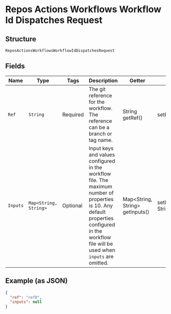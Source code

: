 
# Repos Actions Workflows Workflow Id Dispatches Request

## Structure

`ReposActionsWorkflowsWorkflowIdDispatchesRequest`

## Fields

| Name | Type | Tags | Description | Getter | Setter |
|  --- | --- | --- | --- | --- | --- |
| `Ref` | `String` | Required | The git reference for the workflow. The reference can be a branch or tag name. | String getRef() | setRef(String ref) |
| `Inputs` | `Map<String, String>` | Optional | Input keys and values configured in the workflow file. The maximum number of properties is 10. Any default properties configured in the workflow file will be used when `inputs` are omitted. | Map<String, String> getInputs() | setInputs(Map<String, String> inputs) |

## Example (as JSON)

```json
{
  "ref": "ref0",
  "inputs": null
}
```

